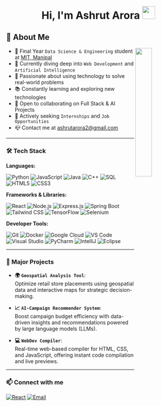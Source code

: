 <h1 align="center">Hi, I'm Ashrut Arora <img src="https://media.giphy.com/media/hvRJCLFzcasrR4ia7z/giphy.gif" width="35"></h1>

## 🌟 About Me 
<img align="right" src="https://github.com/7oSkaaa/7oSkaaa/blob/main/Images/Right_Side.gif?raw=true" width="30%">

- 🌟 Final Year `Data Science & Engineering` student at [MIT, Manipal](https://manipal.edu/mu.html)
- 🌱 Currently diving deep into `Web Development` and `Artificial Intelligence`
- 🚀 Passionate about using technology to solve real-world problems
- 📚 Constantly learning and exploring new technologies
- 🤝 Open to collaborating on Full Stack & AI Projects
- 💼 Actively seeking `Internships` and `Job Opportunities`
- 📪 Contact me at [ashrutarora2@gmail.com](mailto:ashrutarora2@gmail.com)

---

### 🛠️ Tech Stack

**Languages:**

![Python](https://skillicons.dev/icons?i=python) ![JavaScript](https://skillicons.dev/icons?i=javascript) ![Java](https://skillicons.dev/icons?i=java) ![C++](https://skillicons.dev/icons?i=cpp) ![SQL](https://skillicons.dev/icons?i=mysql) ![HTML5](https://skillicons.dev/icons?i=html) ![CSS3](https://skillicons.dev/icons?i=css)

**Frameworks & Libraries:**

![React](https://skillicons.dev/icons?i=react) ![Node.js](https://skillicons.dev/icons?i=nodejs) ![Express.js](https://skillicons.dev/icons?i=express) ![Spring Boot](https://skillicons.dev/icons?i=spring) ![Tailwind CSS](https://skillicons.dev/icons?i=tailwind) ![TensorFlow](https://skillicons.dev/icons?i=tensorflow) ![Selenium](https://skillicons.dev/icons?i=selenium)

**Developer Tools:**

![Git](https://skillicons.dev/icons?i=git) ![Docker](https://skillicons.dev/icons?i=docker) ![Google Cloud](https://skillicons.dev/icons?i=gcp) ![VS Code](https://skillicons.dev/icons?i=vscode) ![Visual Studio](https://skillicons.dev/icons?i=visualstudio) ![PyCharm](https://skillicons.dev/icons?i=pycharm) ![IntelliJ](https://skillicons.dev/icons?i=idea) ![Eclipse](https://skillicons.dev/icons?i=eclipse)

---

### 🚀 Major Projects

- **🌍 `Geospatial Analysis Tool`**:  
  Optimize retail store placements using geospatial data and interactive maps for strategic decision-making.

- **📈 `AI-Campaign Recommender System`**:  
  Boost campaign budget efficiency with data-driven insights and recommendations powered by large language models (LLMs).

- **💻 `WebDev Compiler`**:  
  Real-time web-based compiler for HTML, CSS, and JavaScript, offering instant code compilation and live previews.

---


### 📫 Connect with me
[![React](https://skillicons.dev/icons?i=linkedin)](https://www.linkedin.com/in/ashrutarora/)
[![Email](https://skillicons.dev/icons?i=gmail)](mailto:ashrutarora2@gmail.com)


